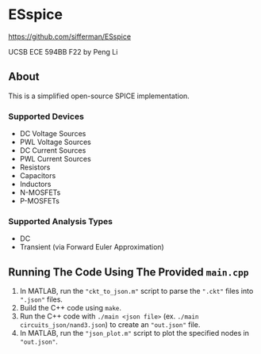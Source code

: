 
# ESspice

<https://github.com/sifferman/ESspice>

UCSB ECE 594BB F22 by Peng Li

## About

This is a simplified open-source SPICE implementation.

### Supported Devices

* DC Voltage Sources
* PWL Voltage Sources
* DC Current Sources
* PWL Current Sources
* Resistors
* Capacitors
* Inductors
* N-MOSFETs
* P-MOSFETs

### Supported Analysis Types

* DC
* Transient (via Forward Euler Approximation)

## Running The Code Using The Provided `main.cpp`

1. In MATLAB, run the `"ckt_to_json.m"` script to parse the `".ckt"` files into `".json"` files.
2. Build the C++ code using `make`.
3. Run the C++ code with `./main <json file>` (ex. `./main circuits_json/nand3.json`) to create an `"out.json"` file.
4. In MATLAB, run the `"json_plot.m"` script to plot the specified nodes in `"out.json"`.
